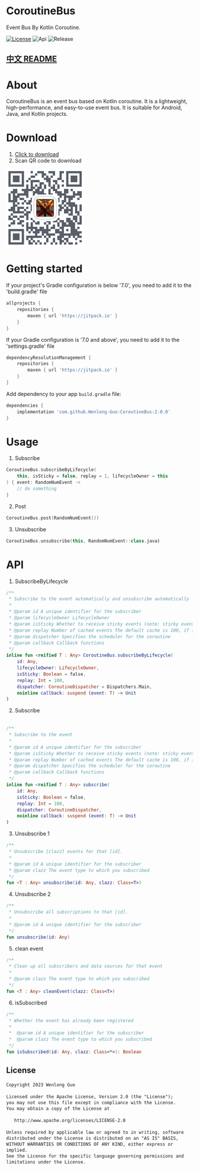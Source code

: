 # CoroutineBus
Event Bus By Kotlin Coroutine.

[![License](https://img.shields.io/github/license/Wenlong-Guo/CoroutineBus)](https://github.com/Wenlong-Guo/Dimens-Generating/blob/master/LICENSE)
![Api](https://img.shields.io/badge/API-14+-brightgreen.svg)
![Release](https://img.shields.io/github/v/release/Wenlong-Guo/CoroutineBus?include_prereleases)

## [中文 README](README-zh.md)

# About
CoroutineBus is an event bus based on Kotlin coroutine. It is a lightweight, high-performance, and easy-to-use event bus. It is suitable for Android, Java, and Kotlin projects.

# Download
1. [Click to download](https://bintray.com/wenlong-guo/maven/CoroutineBus/_latestVersion)
2. Scan QR code to download

![download](release/QRcode.png)

# Getting started

If your project's Gradle configuration is below '7.0', you need to add it to the 'build.gradle' file
```groovy
allprojects {
    repositories {
        maven { url 'https://jitpack.io' }
    }
}
```

If your Gradle configuration is '7.0 and above', you need to add it to the 'settings.gradle' file
```groovy
dependencyResolutionManagement {
    repositories {
        maven { url 'https://jitpack.io' }
    }
}
```

Add dependency to your app `build.gradle` file:
```groovy
dependencies {
    implementation 'com.github.Wenlong-Guo:CoroutineBus:2.0.0'
}
```
# Usage

1. Subscribe
```kotlin
CoroutineBus.subscribeByLifecycle(
    this, isSticky = false, replay = 1, lifecycleOwner = this
) { event: RandomNumEvent ->
    // do something
}
```

2. Post
```kotlin
CoroutineBus.post(RandomNumEvent())
```

3. Unsubscribe
```kotlin
CoroutineBus.unsubscribe(this, RandomNumEvent::class.java)
```

# API
1. SubscribeByLifecycle
```kotlin
/**
 * Subscribe to the event automatically and unsubscribe automatically
 *
 * @param id A unique identifier for the subscriber
 * @param lifecycleOwner LifecycleOwner
 * @param isSticky Whether to receive sticky events (note: sticky events will not be available if [replay] is 0)
 * @param replay Number of cached events The default cache is 100, if it is 0, then sticky events will not be available
 * @param dispatcher Specifies the scheduler for the coroutine
 * @param callback Callback functions
 */
inline fun <reified T : Any> CoroutineBus.subscribeByLifecycle(
    id: Any,
    lifecycleOwner: LifecycleOwner,
    isSticky: Boolean = false,
    replay: Int = 100,
    dispatcher: CoroutineDispatcher = Dispatchers.Main,
    noinline callback: suspend (event: T) -> Unit
)
```

2. Subscribe
```kotlin

/**
 * Subscribe to the event
 *
 * @param id A unique identifier for the subscriber
 * @param isSticky Whether to receive sticky events (note: sticky events will not be available if [replay] is 0)
 * @param replay Number of cached events The default cache is 100, if it is 0, then sticky events will not be available
 * @param dispatcher Specifies the scheduler for the coroutine
 * @param callback Callback functions
 */
inline fun <reified T : Any> subscribe(
    id: Any,
    isSticky: Boolean = false,
    replay: Int = 100,
    dispatcher: CoroutineDispatcher,
    noinline callback: suspend (event: T) -> Unit
)
```

3. Unsubscribe 1
```kotlin
/**
 * Unsubscribe [clazz] events for that [id].
 *
 * @param id A unique identifier for the subscriber
 * @param clazz The event type to which you subscribed
 */
fun <T : Any> unsubscribe(id: Any, clazz: Class<T>)
```

4. Unsubscribe 2
```kotlin
/**
 * Unsubscribe all subscriptions to that [id].
 *
 * @param id A unique identifier for the subscriber
 */
fun unsubscribe(id: Any) 
```

5. clean event
```kotlin
/**
 * Clean up all subscribers and data sources for that event
 *
 * @param clazz The event type to which you subscribed
 */
fun <T : Any> cleanEvent(clazz: Class<T>)
```

6. isSubscribed
```kotlin
/**
 * Whether the event has already been registered
 *
 *  @param id A unique identifier for the subscriber
 *  @param clazz The event type to which you subscribed
 */
fun isSubscribed(id: Any, clazz: Class<*>): Boolean 
```

License
-------

    Copyright 2023 Wenlong Guo

    Licensed under the Apache License, Version 2.0 (the "License");
    you may not use this file except in compliance with the License.
    You may obtain a copy of the License at

       http://www.apache.org/licenses/LICENSE-2.0

    Unless required by applicable law or agreed to in writing, software
    distributed under the License is distributed on an "AS IS" BASIS,
    WITHOUT WARRANTIES OR CONDITIONS OF ANY KIND, either express or implied.
    See the License for the specific language governing permissions and
    limitations under the License.

